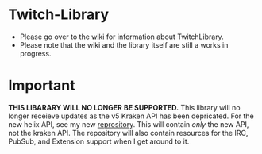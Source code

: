 # Twitch-Library
- Please go over to the [wiki](https://github.com/RokuHodo/Twitch-Library/wiki) for information about TwitchLibrary.
- Please note that the wiki and the library itself are still a works in progress.

# Important
**THIS LIBARARY WILL NO LONGER BE SUPPORTED.** This library will no longer receieve updates as the v5 Kraken API has been depricated. For the new helix API, see my new [reprository](https://github.com/RokuHodo/TwitchNet). This will contain *only* the new API, not the kraken API. The repository will also contain resources for the IRC, PubSub, and Extension support when I get around to it.

